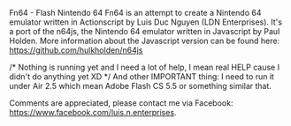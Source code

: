 Fn64 - Flash Nintendo 64
Fn64 is an attempt to create a Nintendo 64 emulator written in Actionscript by Luis Duc Nguyen (LDN Enterprises). It's a port of the n64js, the Nintendo 64 emulator written in Javascript by Paul Holden. More information about the Javascript version can be found here: https://github.com/hulkholden/n64js

/*
Nothing is running yet and I need a lot of help, I mean real HELP cause I didn't do anything yet XD
 */
 And other IMPORTANT thing: I need to run it under Air 2.5 which mean Adobe Flash CS 5.5 or something similar that.
 
 Comments are appreciated, please contact me via Facebook: https://www.facebook.com/luis.n.enterprises.
